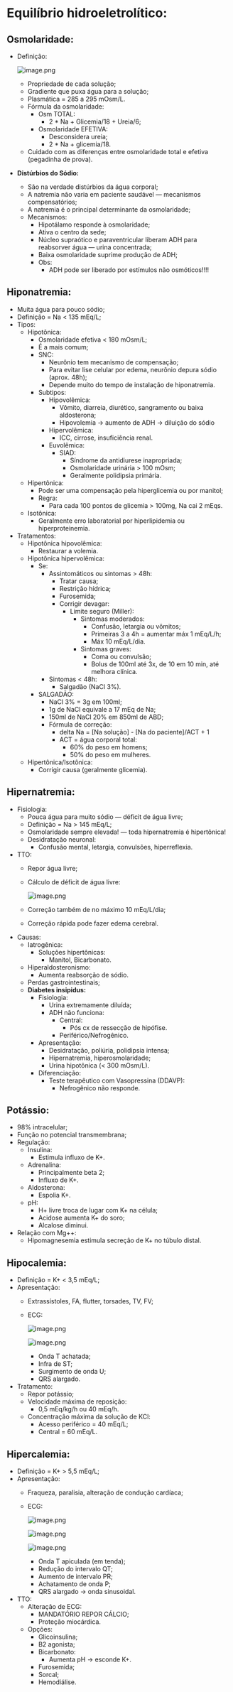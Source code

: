 # Equilíbrio hidroeletrolítico:

## Osmolaridade:

- Definição:
    
    ![image.png](ANESTESIOLOGIA/IMGS/Equilíbrio-hidroeletrolítico/image.png)
    
    - Propriedade de cada solução;
    - Gradiente que puxa água para a solução;
    - Plasmática = 285 a 295 mOsm/L.
    - Fórmula da osmolaridade:
        - Osm TOTAL:
            - 2 * Na + Glicemia/18 + Ureia/6;
        - Osmolaridade EFETIVA:
            - Desconsidera ureia;
            - 2 * Na + glicemia/18.
    - Cuidado com as diferenças entre osmolaridade total e efetiva (pegadinha de prova).
- **Distúrbios do Sódio:**
    - São na verdade distúrbios da água corporal;
    - A natremia não varia em paciente saudável — mecanismos compensatórios;
    - A natremia é o principal determinante da osmolaridade;
    - Mecanismos:
        - Hipotálamo responde à osmolaridade;
        - Ativa o centro da sede;
        - Núcleo supraótico e paraventricular liberam ADH para reabsorver água — urina concentrada;
        - Baixa osmolaridade suprime produção de ADH;
        - Obs:
            - ADH pode ser liberado por estímulos não osmóticos!!!!

## Hiponatremia:

- Muita água para pouco sódio;
- Definição = Na < 135 mEq/L;
- Tipos:
    - Hipotônica:
        - Osmolaridade efetiva < 180 mOsm/L;
        - É a mais comum;
        - SNC:
            - Neurônio tem mecanismo de compensação;
            - Para evitar lise celular por edema, neurônio depura sódio (aprox. 48h);
            - Depende muito do tempo de instalação de hiponatremia.
        - Subtipos:
            - Hipovolêmica:
                - Vômito, diarreia, diurético, sangramento ou baixa aldosterona;
                - Hipovolemia → aumento de ADH → diluição do sódio
            - Hipervolêmica:
                - ICC, cirrose, insuficiência renal.
            - Euvolêmica:
                - SIAD:
                    - Síndrome da antidiurese inapropriada;
                    - Osmolaridade urinária > 100 mOsm;
                    - Geralmente polidipsia primária.
    - Hipertônica:
        - Pode ser uma compensação pela hiperglicemia ou por manitol;
        - Regra:
            - Para cada 100 pontos de glicemia > 100mg, Na cai 2 mEqs.
    - Isotônica:
        - Geralmente erro laboratorial por hiperlipidemia ou hiperproteinemia.
- Tratamentos:
    - Hipotônica hipovolêmica:
        - Restaurar a volemia.
    - Hipotônica hipervolêmica:
        - Se:
            - Assintomáticos ou sintomas > 48h:
                - Tratar causa;
                - Restrição hídrica;
                - Furosemida;
                - Corrigir devagar:
                    - Limite seguro (Miller):
                        - Sintomas moderados:
                            - Confusão, letargia ou vômitos;
                            - Primeiras 3 a 4h = aumentar máx 1 mEq/L/h;
                            - Máx 10 mEq/L/dia.
                        - Sintomas graves:
                            - Coma ou convulsão;
                            - Bolus de 100ml até 3x, de 10 em 10 min, até melhora clínica.
            - Sintomas < 48h:
                - Salgadão (NaCl 3%).
        - SALGADÃO:
            - NaCl 3% = 3g em 100ml;
            - 1g de NaCl equivale a 17 mEq de Na;
            - 150ml de NaCl 20% em 850ml de ABD;
            - Fórmula de correção:
                - delta Na = [Na solução] - [Na do paciente]/ACT + 1
                - ACT = água corporal total:
                    - 60% do peso em homens;
                    - 50% do peso em mulheres.
    - Hipertônica/Isotônica:
        - Corrigir causa (geralmente glicemia).

## Hipernatremia:

- Fisiologia:
    - Pouca água para muito sódio — déficit de água livre;
    - Definição = Na > 145 mEq/L;
    - Osmolaridade sempre elevada! — toda hipernatremia é hipertônica!
    - Desidratação neuronal:
        - Confusão mental, letargia, convulsões, hiperreflexia.
- TTO:
    - Repor água livre;
    - Cálculo de déficit de água livre:
        
        ![image.png](ANESTESIOLOGIA/IMGS/Equilíbrio-hidroeletrolítico/image%201.png)
        
    - Correção também de no máximo 10 mEq/L/dia;
    - Correção rápida pode fazer edema cerebral.
- Causas:
    - Iatrogênica:
        - Soluções hipertônicas:
            - Manitol, Bicarbonato.
    - Hiperaldosteronismo:
        - Aumenta reabsorção de sódio.
    - Perdas gastrointestinais;
    - **Diabetes insipidus:**
        - Fisiologia:
            - Urina extremamente diluída;
            - ADH não funciona:
                - Central:
                    - Pós cx de ressecção de hipófise.
                - Periférico/Nefrogênico.
        - Apresentação:
            - Desidratação, poliúria, polidipsia intensa;
            - Hipernatremia, hiperosmolaridade;
            - Urina hipotônica (< 300 mOsm/L).
        - Diferenciação:
            - Teste terapêutico com Vasopressina (DDAVP):
                - Nefrogênico não responde.

## Potássio:

- 98% intracelular;
- Função no potencial transmembrana;
- Regulação:
    - Insulina:
        - Estimula influxo de K+.
    - Adrenalina:
        - Principalmente beta 2;
        - Influxo de K+.
    - Aldosterona:
        - Espolia K+.
    - pH:
        - H+ livre troca de lugar com K+ na célula;
        - Acidose aumenta K+ do soro;
        - Alcalose diminui.
- Relação com Mg++:
    - Hipomagnesemia estimula secreção de K+ no túbulo distal.

## Hipocalemia:

- Definição = K+ < 3,5 mEq/L;
- Apresentação:
    - Extrassístoles, FA, flutter, torsades, TV, FV;
    - ECG:
        
        ![image.png](ANESTESIOLOGIA/IMGS/Equilíbrio-hidroeletrolítico/image%202.png)
        
        ![image.png](ANESTESIOLOGIA/IMGS/Equilíbrio-hidroeletrolítico/image%203.png)
        
        - Onda T achatada;
        - Infra de ST;
        - Surgimento de onda U;
        - QRS alargado.
- Tratamento:
    - Repor potássio;
    - Velocidade máxima de reposição:
        - 0,5 mEq/kg/h ou 40 mEq/h.
    - Concentração máxima da solução de KCl:
        - Acesso periférico = 40 mEq/L;
        - Central = 60 mEq/L.

## Hipercalemia:

- Definição = K+ > 5,5 mEq/L;
- Apresentação:
    - Fraqueza, paralisia, alteração de condução cardíaca;
    - ECG:
        
        ![image.png](ANESTESIOLOGIA/IMGS/Equilíbrio-hidroeletrolítico/image%204.png)
        
        ![image.png](ANESTESIOLOGIA/IMGS/Equilíbrio-hidroeletrolítico/image%205.png)
        
        ![image.png](ANESTESIOLOGIA/IMGS/Equilíbrio-hidroeletrolítico/image%206.png)
        
        - Onda T apiculada (em tenda);
        - Redução do intervalo QT;
        - Aumento de intervalo PR;
        - Achatamento de onda P;
        - QRS alargado → onda sinusoidal.
- TTO:
    - Alteração de ECG:
        - MANDATÓRIO REPOR CÁLCIO;
        - Proteção miocárdica.
    - Opções:
        - Glicoinsulina;
        - B2 agonista;
        - Bicarbonato:
            - Aumenta pH → esconde K+.
        - Furosemida;
        - Sorcal;
        - Hemodiálise.
